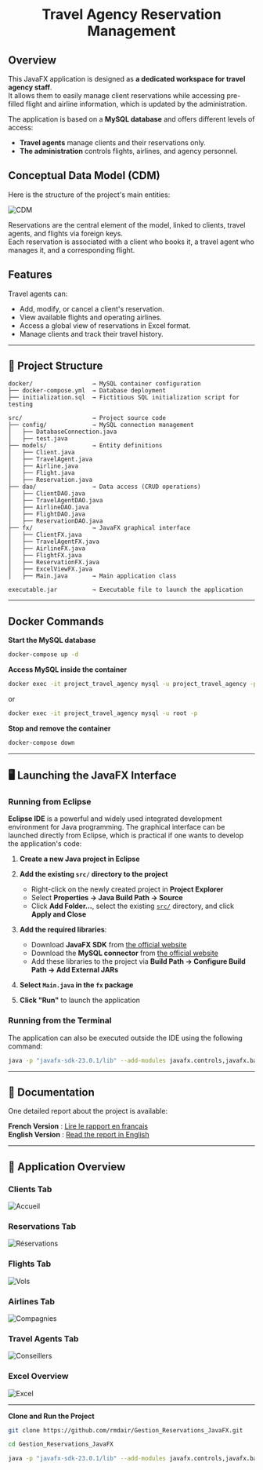 <div align="center">
  <h1> Travel Agency Reservation Management</h1>
</div>

## Overview

This JavaFX application is designed as **a dedicated workspace for travel agency staff**.  
It allows them to easily manage client reservations while accessing pre-filled flight and airline information, which is updated by the administration.  

The application is based on a **MySQL database** and offers different levels of access:  
- **Travel agents** manage clients and their reservations only.  
- **The administration** controls flights, airlines, and agency personnel.  

## Conceptual Data Model (CDM)

Here is the structure of the project's main entities:

![CDM](Conceptual_Data_Model.png)

Reservations are the central element of the model, linked to clients, travel agents, and flights via foreign keys.  
Each reservation is associated with a client who books it, a travel agent who manages it, and a corresponding flight.

## Features

Travel agents can:  
- Add, modify, or cancel a client's reservation.  
- View available flights and operating airlines.  
- Access a global view of reservations in Excel format.  
- Manage clients and track their travel history.  

---

## 📂 Project Structure

```plaintext
docker/                 → MySQL container configuration
├── docker-compose.yml  → Database deployment
├── initialization.sql  → Fictitious SQL initialization script for testing

src/                    → Project source code
├── config/             → MySQL connection management
│   ├── DatabaseConnection.java
│   ├── test.java
├── models/             → Entity definitions
│   ├── Client.java
│   ├── TravelAgent.java
│   ├── Airline.java
│   ├── Flight.java
│   ├── Reservation.java
├── dao/                → Data access (CRUD operations)
│   ├── ClientDAO.java
│   ├── TravelAgentDAO.java
│   ├── AirlineDAO.java
│   ├── FlightDAO.java
│   ├── ReservationDAO.java
├── fx/                 → JavaFX graphical interface
│   ├── ClientFX.java
│   ├── TravelAgentFX.java
│   ├── AirlineFX.java
│   ├── FlightFX.java
│   ├── ReservationFX.java
│   ├── ExcelViewFX.java
│   ├── Main.java       → Main application class

executable.jar          → Executable file to launch the application
```

---

## Docker Commands

**Start the MySQL database**

```bash
docker-compose up -d
```

**Access MySQL inside the container** 
```bash
docker exec -it project_travel_agency mysql -u project_travel_agency -p      
```
or
```bash
docker exec -it project_travel_agency mysql -u root -p
```

**Stop and remove the container**  
```bash
docker-compose down
```

---


## 🖥️ Launching the JavaFX Interface

### Running from Eclipse  
**Eclipse IDE** is a powerful and widely used integrated development environment for Java programming.
The graphical interface can be launched directly from Eclipse, which is practical if one wants to develop the application's code:  

1. **Create a new Java project in Eclipse**
    
2. **Add the existing `src/` directory to the project**  
   - Right-click on the newly created project in **Project Explorer**  
   - Select **Properties → Java Build Path → Source**  
   - Click **Add Folder...**, select the existing [`src/`](../src/) directory, and click **Apply and Close**  

3. **Add the required libraries**:  
   - Download **JavaFX SDK** from [the official website](https://openjfx.io/)  
   - Download the **MySQL connector** from [the official website](https://www.mysql.com/products/connector/)  
   - Add these libraries to the project via **Build Path → Configure Build Path → Add External JARs**  

4. **Select `Main.java` in the `fx` package**  

5. **Click "Run"** to launch the application  

### Running from the Terminal  
The application can also be executed outside the IDE using the following command:  
```bash
java -p "javafx-sdk-23.0.1/lib" --add-modules javafx.controls,javafx.base,javafx.fxml,javafx.graphics,javafx.media,javafx.web --add-opens=javafx.graphics/javafx.scene=ALL-UNNAMED --add-exports javafx.base/com.sun.javafx.event=ALL-UNNAMED -jar executable.jar
```

---

## 📖 Documentation
One detailed report about the project is available:

**French Version** : [Lire le rapport en français](../rapport_gestion_reservations.pdf)  
**English Version** : [Read the report in English](reservations_management_report.pdf)  

---

## 📸 Application Overview

### Clients Tab
![Accueil](../pictures/update_client.png)

### Reservations Tab  
![Réservations](../pictures/update_reservation.png)

### Flights Tab 
![Vols](../pictures/flights.png)

### Airlines Tab  
![Compagnies](../pictures/airlines.png)

### Travel Agents Tab  
![Conseillers](../pictures/travel_agents.png)

### Excel Overview  
![Excel](../pictures/excel_window.png)

---


**Clone and Run the Project**  
```bash
git clone https://github.com/rmdair/Gestion_Reservations_JavaFX.git
```
```bash
cd Gestion_Reservations_JavaFX
```
```bash
java -p "javafx-sdk-23.0.1/lib" --add-modules javafx.controls,javafx.base,javafx.fxml,javafx.graphics,javafx.media,javafx.web --add-opens=javafx.graphics/javafx.scene=ALL-UNNAMED --add-exports javafx.base/com.sun.javafx.event=ALL-UNNAMED -jar executable.jar
```
